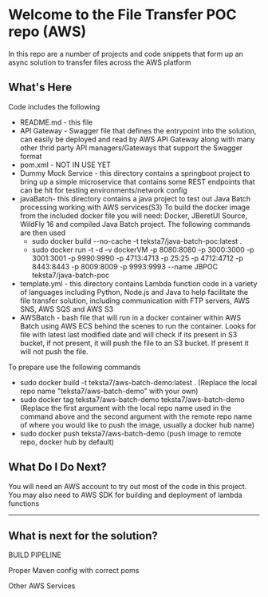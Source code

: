 Welcome to the File Transfer POC repo (AWS)
==============================================

In this repo are a number of projects and code snippets that form up an async solution to transfer files across the AWS platform

What's Here
-----------

Code includes the following

* README.md - this file
* API Gateway - Swagger file that defines the entrypoint into the solution, can easily be deployed and read by AWS API Gateway along with many other thrid party API managers/Gateways that support the Swagger format
* pom.xml - NOT IN USE YET
* Dummy Mock Service - this directory contains a springboot project to bring up a simple microservice that contains some REST endpoints that can be hit for testing environments/network config
* javaBatch- this directory contains a java project to test out Java Batch processing working with AWS services(S3)
  To build the docker image from the included docker file you will need: Docker, JBeretUI Source, WildFly 16 and compiled Java Batch project. The following commands are then used
  - sudo docker build --no-cache -t teksta7/java-batch-poc:latest .
  - sudo docker run -t -d -v dockerVM -p 8080:8080 -p 3000:3000 -p 3001:3001 -p 9990:9990 -p 4713:4713 -p 25:25 -p 4712:4712 -p 8443:8443 -p 8009:8009 -p 9993:9993 --name JBPOC teksta7/java-batch-poc
* template.yml - this directory contains Lambda function code in a variety of languages including Python, Node.js and Java to help facilitate the file transfer solution, including communication with FTP servers, AWS SNS, AWS SQS and AWS S3
* AWSBatch - bash file that will run in a docker container within AWS Batch using AWS ECS behind the scenes to run the container. Looks for file with latest last modified date and will check if its present in S3 bucket, if not present, it will push the file to an S3 bucket. If present it will not push the file.

To prepare use the following commands
- sudo docker build -t teksta7/aws-batch-demo:latest . (Replace the local repo name "teksta7/aws-batch-demo" with your own)
- sudo docker tag teksta7/aws-batch-demo teksta7/aws-batch-demo (Replace the first argument with the local repo name used in the command above and the second argument with the remote repo name of where you would like to push the image, usually a docker hub name)
- sudo docker push teksta7/aws-batch-demo (push image to remote repo, docker hub by default)

What Do I Do Next?
------------------
You will need an AWS account to try out most of the code in this project.
You may also need to AWS SDK for building and deployment of lambda functions


------------------


What is next for the solution?
------------------

BUILD PIPELINE

Proper Maven config with correct poms

Other AWS Services
